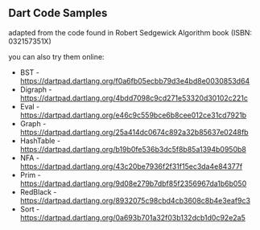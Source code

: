 ## Dart Code Samples 

adapted from the code found in Robert Sedgewick Algorithm book (ISBN: 032157351X)

you can also try them online:

- BST - https://dartpad.dartlang.org/f0a6fb05ecbb79d3e4bd8e0030853d64
- Digraph - https://dartpad.dartlang.org/4bdd7098c9cd271e53320d30102c221c
- Eval - https://dartpad.dartlang.org/e46c9c559bce6b8cee012ce31cd7921b
- Graph - https://dartpad.dartlang.org/25a414dc0674c892a32b85637e0248fb
- HashTable - https://dartpad.dartlang.org/b19b0fe536b3dc5f8b85a1394b0950b8
- NFA - https://dartpad.dartlang.org/43c20be7936f2f31f15ec3da4e84377f
- Prim - https://dartpad.dartlang.org/9d08e279b7dbf85f2356967da1b6b050
- RedBlack - https://dartpad.dartlang.org/8932075c98cbd4cb3608c8b4e3eaf9c3
- Sort - https://dartpad.dartlang.org/0a693b701a32f03b132dcb1d0c92e2a5
